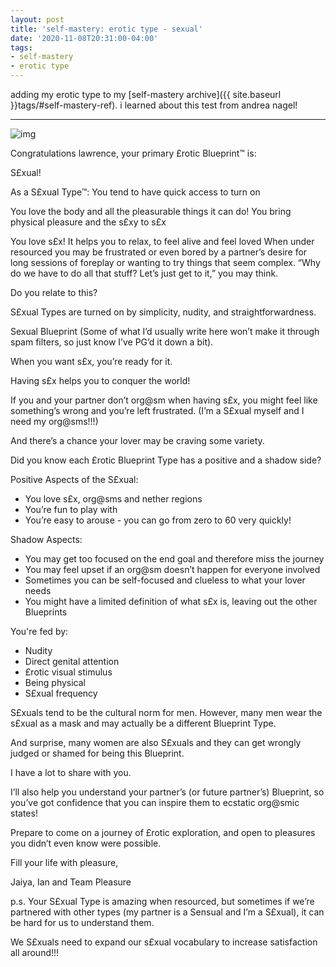 ```yaml
---
layout: post
title: 'self-mastery: erotic type - sexual'
date: '2020-11-08T20:31:00-04:00'
tags:
- self-mastery
- erotic type
--- 
```


adding my erotic type to my [self-mastery archive]({{ site.baseurl }}tags/#self-mastery-ref). i learned about this test from andrea nagel!

---

![img](https://i.imgur.com/vZYk1gG.png)

Congratulations lawrence, your primary £rotic Blueprint™ is:

S£xual!


 
As a S£xual Type™:
You tend to have quick access to turn on  

You love the body and all the pleasurable things it can do!
You bring physical pleasure and the s£xy to s£x 

You love s£x! It helps you to relax, to feel alive and feel loved
When under resourced you may be frustrated or even bored by a partner’s desire for long sessions of foreplay or wanting to try things that seem complex. “Why do we have to do all that stuff? Let’s just get to it,” you may think.

Do you relate to this?

S£xual Types  are turned on by simplicity, nudity, and straightforwardness.

Sexual Blueprint
(Some of what I’d usually write here won’t make it through spam filters, so just know I’ve PG’d it down a bit).

When you want s£x, you’re ready for it.

Having s£x helps you to conquer the world!

If you and your partner don’t org@sm when having s£x, you might feel like something’s wrong and you’re left frustrated. (I’m a S£xual myself and I need my org@sms!!!)

And there’s a chance your lover may be craving some variety.

 

Did you know each £rotic Blueprint Type has a positive and a shadow side?

 

Positive Aspects of the S£xual:

* You love s£x, org@sms and nether regions
* You’re fun to play with
* You’re easy to arouse - you can go from zero to 60 very quickly!

Shadow Aspects:

* You may get too focused on the end goal and therefore miss the journey
* You may feel upset if an org@sm doesn’t happen for everyone involved
* Sometimes you can be self-focused and clueless to what your lover needs
* You might have a limited definition of what s£x is, leaving out the other Blueprints

You're fed by:

* Nudity
* Direct genital attention
* £rotic visual stimulus
* Being physical
* S£xual frequency

S£xuals tend to be the cultural norm for men. However, many men wear the s£xual as a mask and may actually be a different Blueprint Type.

And surprise, many women are also S£xuals and they can get wrongly judged or shamed for being this Blueprint.


I have a lot to share with you.

 
I’ll also help you understand your partner’s (or future partner’s) Blueprint, so you’ve got confidence that you can inspire them to ecstatic org@smic states!

Prepare to come on a journey of £rotic exploration, and open to pleasures you didn’t even know were possible.


Fill your life with pleasure,

 

Jaiya, Ian and Team Pleasure


p.s. Your S£xual Type is amazing when resourced, but sometimes if we’re partnered with other types (my partner is a Sensual and I’m a S£xual), it can be hard for us to understand them.

We S£xuals need to expand our s£xual vocabulary to increase satisfaction all around!!!
